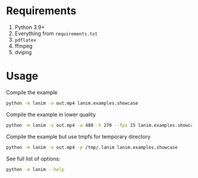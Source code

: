 # Requirements

1. Python 3.9+
2. Everything from `requirements.txt`
3. `pdflatex`
4. ffmpeg
5. dvipng

# Usage

Compile the example
```bash
python -m lanim -o out.mp4 lanim.examples.showcase
```

Compile the example in lower quality
```bash
python -m lanim -o out.mp4 -w 480 -h 270 --fps 15 lanim.examples.showcase
```

Compile the example but use tmpfs for temporary directory
```bash
python -m lanim -o out.mp4 -p /tmp/.lanim lanim.examples.showcase
```

See full list of options:
```bash
python -m lanim --help
```
